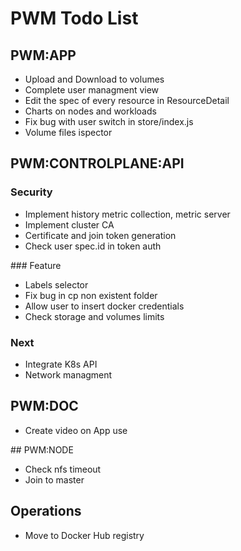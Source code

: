 # PWM Todo List

## PWM:APP

- Upload and Download to volumes
- Complete user managment view
- Edit the spec of every resource in ResourceDetail
- Charts on nodes and workloads
- Fix bug with user switch in store/index.js
- Volume files ispector

## PWM:CONTROLPLANE:API

### Security

- Implement history metric collection, metric server
- Implement cluster CA 
- Certificate and join token generation
- Check user spec.id in token auth

### Feature

- Labels selector
- Fix bug in cp non existent folder
- Allow user to insert docker credentials
- Check storage and volumes limits

### Next

- Integrate K8s API
- Network managment

## PWM:DOC

- Create video on App use

## PWM:NODE

- Check nfs timeout
- Join to master

## Operations

-  Move to Docker Hub registry